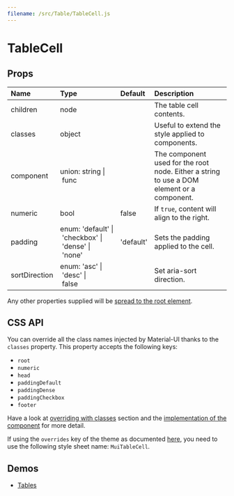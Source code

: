 ```yaml
---
filename: /src/Table/TableCell.js
---
```


<!--- This documentation is automatically generated, do not try to edit it. -->

# TableCell



## Props

| Name | Type | Default | Description |
|:-----|:-----|:--------|:------------|
| children | node |  | The table cell contents. |
| classes | object |  | Useful to extend the style applied to components. |
| component | union:&nbsp;string&nbsp;&#124;<br>&nbsp;func<br> |  | The component used for the root node. Either a string to use a DOM element or a component. |
| numeric | bool | false | If `true`, content will align to the right. |
| padding | enum:&nbsp;'default'&nbsp;&#124;<br>&nbsp;'checkbox'&nbsp;&#124;<br>&nbsp;'dense'&nbsp;&#124;<br>&nbsp;'none'<br> | 'default' | Sets the padding applied to the cell. |
| sortDirection | enum:&nbsp;'asc'&nbsp;&#124;<br>&nbsp;'desc'&nbsp;&#124;<br>&nbsp;false<br> |  | Set aria-sort direction. |

Any other properties supplied will be [spread to the root element](/guides/api#spread).

## CSS API

You can override all the class names injected by Material-UI thanks to the `classes` property.
This property accepts the following keys:
- `root`
- `numeric`
- `head`
- `paddingDefault`
- `paddingDense`
- `paddingCheckbox`
- `footer`

Have a look at [overriding with classes](/customization/overrides#overriding-with-classes) section
and the [implementation of the component](https://github.com/mui-org/material-ui/tree/v1-beta/src/Table/TableCell.js)
for more detail.

If using the `overrides` key of the theme as documented
[here](/customization/themes#customizing-all-instances-of-a-component-type),
you need to use the following style sheet name: `MuiTableCell`.

## Demos

- [Tables](/demos/tables)

